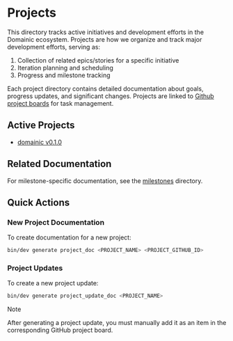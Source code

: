# Projects

This directory tracks active initiatives and development efforts in the Domainic ecosystem. Projects are how we organize
and track major development efforts, serving as:

1. Collection of related epics/stories for a specific initiative
2. Iteration planning and scheduling
3. Progress and milestone tracking

Each project directory contains detailed documentation about goals, progress updates, and significant changes. Projects
are linked to [Github project boards](https://github.com/domainic/domainic/projects) for task management.

## Active Projects

* [domainic v0.1.0](./domainic-v0.1.0/README.md)

## Related Documentation

For milestone-specific documentation, see the [milestones](../milestones) directory.

## Quick Actions

### New Project Documentation

To create documentation for a new project:

```bash
bin/dev generate project_doc <PROJECT_NAME> <PROJECT_GITHUB_ID>
```

### Project Updates

To create a new project update:

```bash
bin/dev generate project_update_doc <PROJECT_NAME>
```

> [!NOTE]
> After generating a project update, you must manually add it as an item in the corresponding GitHub project board.

